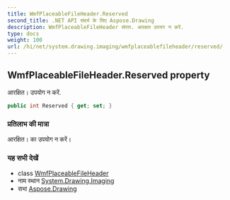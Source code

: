 ```yaml
---
title: WmfPlaceableFileHeader.Reserved
second_title: .NET API संदर्भ के लिए Aspose.Drawing
description: WmfPlaceableFileHeader संपत्त. आरक्षत उपयग न करें.
type: docs
weight: 100
url: /hi/net/system.drawing.imaging/wmfplaceablefileheader/reserved/
---
```

## WmfPlaceableFileHeader.Reserved property

आरक्षित। उपयोग न करें.

```csharp
public int Reserved { get; set; }
```

### प्रतिलाभ की मात्रा

आरक्षित। का उपयोग न करें।

### यह सभी देखें

* class [WmfPlaceableFileHeader](../)
* नाम स्थान [System.Drawing.Imaging](../../wmfplaceablefileheader/)
* सभा [Aspose.Drawing](../../../)



